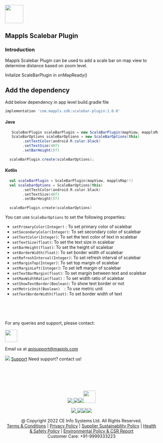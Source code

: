 [<img src="https://about.mappls.com/images/mappls-b-logo.svg" height="60"/> </p>](https://www.mapmyindia.com/api)

##  Mappls  Scalebar  Plugin

### Introduction
Mappls Scalebar  Plugin can be used to add a scale bar on map view to determine distance based on zoom level.

Initalize ScaleBarPlugin in  onMapReady()

## Add the dependency
Add below dependency in app level build.gradle file
~~~groovy	
implementation 'com.mappls.sdk:scalebar-plugin:1.0.0'
~~~

####  Java

~~~java
   ScaleBarPlugin scaleBarPlugin = new ScaleBarPlugin(mapView, mapplsMap);  
   ScaleBarOptions scaleBarOptions = new ScaleBarOptions(this)  
        .setTextColor(android.R.color.black)  
        .setTextSize(40f)  
        .setBarHeight(5f)
        
  scaleBarPlugin.create(scaleBarOptions);
~~~

####  Kotlin

~~~kotlin
  val scaleBarPlugin = ScaleBarPlugin(mapView, mapplsMap!!)  
  val scalebarOptions = ScaleBarOptions(this)  
        .setTextColor(android.R.color.black)  
        .setTextSize(40f)  
        .setBarHeight(5f)
        
  scaleBarPlugin.create(scalebarOptions)
~~~

You can use `ScaleBarOptions` to set the following properties:

*  `setPrimaryColor(Integer)`  :  To  set  primary  color  of  scalebar
*  `setSecondaryColor(Integer)`:  To  set  secondary  color  of  scalebar
*  `setTextColor(Integer)`:  To  set  the  text  color  of  text  in  scalebar
*  `setTextSize(float)`:  To  set  the  text  size  in  scalebar
*  `setBarHeight(float)`:  To  set  the  height  of  scalebar
*  `setBorderWidth(float)`:  To  set  border  width  of  scalebar
*  `setRefreshInterval(Integer)`:  To  set  refresh  interval  of  scalebar
*  `setMarginTop(Integer)`:  To  set  top  margin  of  scalebar
*  `setMarginLeft(Integer)`:  To  set  left  margin  of  scalebar
*  `setTextBarMargin(float)`:  To  set  margin  between  text  and  scalebar
*  `setMaxWidthRatio(float)`  :  To  set  width  ratio  of  scalebar
*  `setShowTextBorder(Boolean)`:  To  show  text  border  or  not
*  `setMetricUnit(Boolean)  `:  To  use  metric  unit
*  `setTextBorderWidth(float)`:  To  set  border  width  of  text

<br><br><br>

For any queries and support, please contact: 

[<img src="https://about.mappls.com/images/mappls-logo.svg" height="40"/> </p>](https://about.mappls.com/api/)
Email us at [apisupport@mappls.com](mailto:apisupport@mappls.com)


![](https://www.mapmyindia.com/api/img/icons/support.png)
[Support](https://about.mappls.com/contact/)
Need support? contact us!

<br></br>
<br></br>

[<p align="center"> <img src="https://www.mapmyindia.com/api/img/icons/stack-overflow.png"/> ](https://stackoverflow.com/questions/tagged/mappls-api)[![](https://www.mapmyindia.com/api/img/icons/blog.png)](https://about.mappls.com/blog/)[![](https://www.mapmyindia.com/api/img/icons/gethub.png)](https://github.com/Mappls-api)[<img src="https://mmi-api-team.s3.ap-south-1.amazonaws.com/API-Team/npm-logo.one-third%5B1%5D.png" height="40"/> </p>](https://www.npmjs.com/org/mapmyindia) 



[<p align="center"> <img src="https://www.mapmyindia.com/june-newsletter/icon4.png"/> ](https://www.facebook.com/Mapplsofficial)[![](https://www.mapmyindia.com/june-newsletter/icon2.png)](https://twitter.com/mappls)[![](https://www.mapmyindia.com/newsletter/2017/aug/llinkedin.png)](https://www.linkedin.com/company/mappls/)[![](https://www.mapmyindia.com/june-newsletter/icon3.png)](https://www.youtube.com/channel/UCAWvWsh-dZLLeUU7_J9HiOA)




<div align="center">@ Copyright 2022 CE Info Systems Ltd. All Rights Reserved.</div>

<div align="center"> <a href="https://about.mappls.com/api/terms-&-conditions">Terms & Conditions</a> | <a href="https://about.mappls.com/about/privacy-policy">Privacy Policy</a> | <a href="https://about.mappls.com/pdf/mapmyIndia-sustainability-policy-healt-labour-rules-supplir-sustainability.pdf">Supplier Sustainability Policy</a> | <a href="https://about.mappls.com/pdf/Health-Safety-Management.pdf">Health & Safety Policy</a> | <a href="https://about.mappls.com/pdf/Environment-Sustainability-Policy-CSR-Report.pdf">Environmental Policy & CSR Report</a>

<div align="center">Customer Care: +91-9999333223</div>
